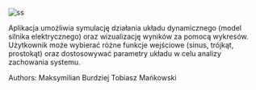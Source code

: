
![ss](https://github.com/MBurdziej/electric_motor_model/assets/108184079/71ae61c1-8b9e-4856-b2ab-ec5227572d3e)


Aplikacja umożliwia symulację działania układu dynamicznego (model silnika elektrycznego) oraz wizualizację wyników za pomocą wykresów. Użytkownik może wybierać różne funkcje wejściowe (sinus, trójkąt, prostokąt) oraz dostosowywać parametry układu w celu analizy zachowania systemu.


Authors:
Maksymilian Burdziej
Tobiasz Mańkowski

